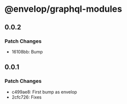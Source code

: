 # @envelop/graphql-modules

## 0.0.2

### Patch Changes

- 16108bb: Bump

## 0.0.1

### Patch Changes

- c499ae8: First bump as envelop
- 2cfc726: Fixes
